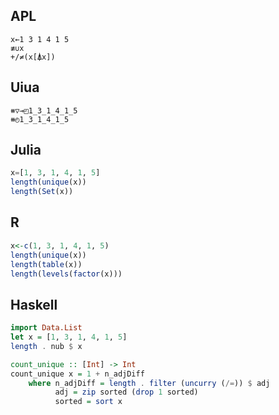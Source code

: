 ## APL

```apl
x←1 3 1 4 1 5 
≢∪x
+/≠(x[⍋x])
```

## Uiua

```uiua
⧻▽⊸◰1_3_1_4_1_5
⧻◴1_3_1_4_1_5
```

## Julia

```julia
x=[1, 3, 1, 4, 1, 5]
length(unique(x))
length(Set(x))
```

## R

```r
x<-c(1, 3, 1, 4, 1, 5)
length(unique(x))
length(table(x))
length(levels(factor(x)))
```

## Haskell

```haskell
import Data.List
let x = [1, 3, 1, 4, 1, 5]
length . nub $ x

count_unique :: [Int] -> Int
count_unique x = 1 + n_adjDiff
    where n_adjDiff = length . filter (uncurry (/=)) $ adj
          adj = zip sorted (drop 1 sorted)
          sorted = sort x
```

